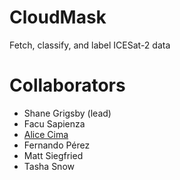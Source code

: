 # CloudMask
Fetch, classify, and label ICESat-2 data


# Collaborators
- Shane Grigsby (lead)
- Facu Sapienza
- [Alice Cima](https://github/alicecima)
- Fernando Pérez
- Matt Siegfried
- Tasha Snow


